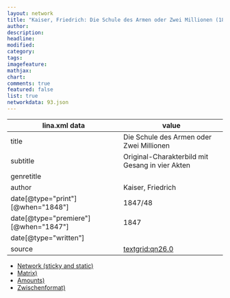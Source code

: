 ```yaml
---
layout: network
title: "Kaiser, Friedrich: Die Schule des Armen oder Zwei Millionen (1847)"
author:
description:
headline:
modified:
category:
tags:
imagefeature: 
mathjax: 
chart: 
comments: true
featured: false
list: true
networkdata: 93.json
---
```

lina.xml data  | value
------------- | -------------
title|Die Schule des Armen oder Zwei Millionen
subtitle|Original-Charakterbild mit Gesang in vier Akten
genretitle|
author|Kaiser, Friedrich
date[@type="print"][@when="1848"]|1847/48
date[@type="premiere"][@when="1847"]|1847
date[@type="written"]|
source|[textgrid:qn26.0](https://textgridlab.org/1.0/tgcrud-public/rest/textgrid:qn26.0/data)



* [Network (sticky and static)](/linas/network93)
* [Matrix)](/linas/matrix93)
* [Amounts)](/linas/amount93)
* [Zwischenformat)](/linas/lina93 )
